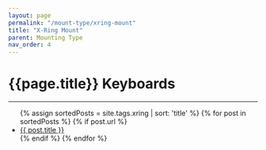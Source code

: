 ```yaml
---
layout: page
permalink: "/mount-type/xring-mount"
title: "X-Ring Mount"
parent: Mounting Type
nav_order: 4
---
```

# {{page.title}} Keyboards
<hr>
<ul>
  {% assign sortedPosts = site.tags.xring | sort: 'title' %}
    {% for post in sortedPosts %}
      {% if post.url %}
        <li><a href="{{ post.url }}">{{ post.title }}</a></li>
      {% endif %}
    {% endfor %}
</ul>
